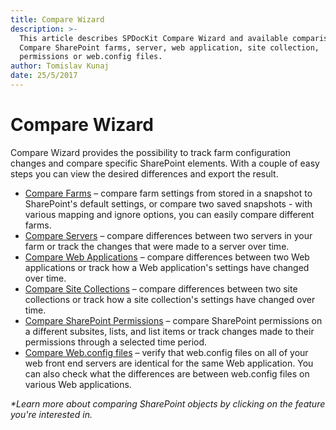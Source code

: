 ```yaml
---
title: Compare Wizard
description: >-
  This article describes SPDocKit Compare Wizard and available comparison types.
  Compare SharePoint farms, server, web application, site collection,
  permissions or web.config files.
author: Tomislav Kunaj
date: 25/5/2017
---
```


# Compare Wizard

Compare Wizard provides the possibility to track farm configuration changes and compare specific SharePoint elements. With a couple of easy steps you can view the desired differences and export the result.

* [Compare Farms](../compare-sharepoint-configurations/compare-sharepoint-farms.md) – compare farm settings from stored in a snapshot to SharePoint's default settings, or compare two saved snapshots - with various mapping and ignore options, you can easily compare different farms.
* [Compare Servers](../compare-sharepoint-configurations/compare-servers.md) – compare differences between two servers in your farm or track the changes that were made to a server over time.
* [Compare Web Applications](../compare-sharepoint-configurations/compare-web-applications.md) – compare differences between two Web applications or track how a Web application's settings have changed over time.
* [Compare Site Collections](../compare-sharepoint-configurations/compare-site-collections.md) – compare differences between two site collections or track how a site collection's settings have changed over time.
* [Compare SharePoint Permissions](../compare-sharepoint-configurations/compare-sharepoint-permissions.md) – compare SharePoint permissions on a different subsites, lists, and list items or track changes made to their permissions through a selected time period.
* [Compare Web.config files](../compare-sharepoint-configurations/compare-web-config-files.md) – verify that web.config files on all of your web front end servers are identical for the same Web application. You can also check what the differences are between web.config files on various Web applications.

_\*Learn more about comparing SharePoint objects by clicking on the feature you're interested in._

